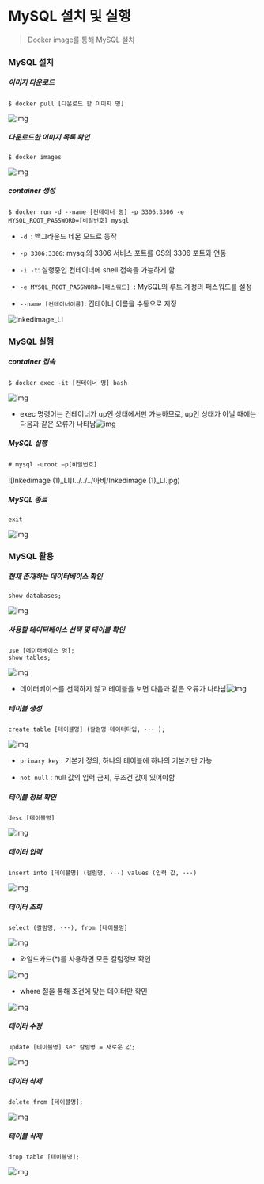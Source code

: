 # MySQL 설치 및 실행

> Docker image를 통해 MySQL 설치



### MySQL 설치

##### 이미지 다운로드

```shell
$ docker pull [다운로드 할 이미지 명]
```

![img](https://postfiles.pstatic.net/MjAyMDA1MDNfMjkg/MDAxNTg4NDQ1ODY1MDgz.hPHMR4agIVQ-R-ItnRpjAOK7z3Zz4I0LQSmueq6zSUog.n6cZY0EOGMvhhwsISUJgoABy0UiUuGR8Bn234kjn6U8g.PNG.oymlmjo/image.png?type=w773)



##### 다운로드한 이미지 목록 확인

```shell
$ docker images
```

![img](https://postfiles.pstatic.net/MjAyMDA1MDNfMjYx/MDAxNTg4NDQ1OTI5MDAx.H8vd0jyRLJHZsLb3v8tcehQlBHmmJ4EnjshlIrXkkcEg.xmjVYJT5NCxAcAp6BV7HoB60s5EgTfTVhmPUgLjHWeUg.PNG.oymlmjo/image.png?type=w773)



##### container 생성

```shell
$ docker run -d --name [컨테이너 명] -p 3306:3306 -e MYSQL_ROOT_PASSWORD=[비밀번호] mysql
```

- `-d `: 백그라운드 데몬 모드로 동작 

- `-p 3306:3306`: mysql의 3306 서비스 포트를 OS의 3306 포트와 연동 

- `-i -t`: 실행중인 컨테이너에 shell 접속을 가능하게 함

- `-e MYSQL_ROOT_PASSWORD=[패스워드] `: MySQL의 루트 계정의 패스워드를 설정

- `--name [컨테이너이름]`: 컨테이너 이름을 수동으로 지정

![Inkedimage_LI](../../../아비/Inkedimage_LI.jpg)



### MySQL 실행

##### container 접속

```shell
$ docker exec -it [컨테이너 명] bash
```

![img](https://postfiles.pstatic.net/MjAyMDA1MDNfMjU1/MDAxNTg4NDQ2ODg3MjE4.z09SUraRN0pt4pJ9Xhwb4GPJP4Dx28glEZnlUx1_UD0g.oRdDWp5UnEyK-U-D3S76t4LDtxKFr_mp1BoOgZVRCWgg.PNG.oymlmjo/image.png?type=w773)

-  exec 명령어는 컨테이너가 up인 상태에서만 가능하므로, up인 상태가 아닐 때에는 다음과 같은 오류가 나타남![img](https://postfiles.pstatic.net/MjAyMDA1MDNfMTAz/MDAxNTg4NDQ3MDMxMzQw.xtlYId6J3qv27iqi2PZ1L-PaFtmRCnKvPsK6Vle_yFAg.SVMGk7aJbXxU1Ta5c4-oTtBR1X2QoAH2Fj33pIXoIRkg.PNG.oymlmjo/image.png?type=w773)



##### MySQL 실행

```shell
# mysql -uroot –p[비밀번호]
```

![Inkedimage (1)_LI](../../../아비/Inkedimage (1)_LI.jpg)



##### MySQL 종료

```shell
exit
```

![img](https://postfiles.pstatic.net/MjAyMDA1MDNfMTgz/MDAxNTg4NDQ3NDI1NjI5.hxEYH_PntzX7BXICGa1B-68AWs4F96v-ylFMlU-mBjkg.IQ5CUMTBG-UtcQVWxCM3oHC_tZLoQqUYK3YCmL5BU6kg.PNG.oymlmjo/image.png?type=w773)



### MySQL 활용

##### 현재 존재하는 데이터베이스 확인

```shell
show databases; 
```

![img](https://postfiles.pstatic.net/MjAyMDA1MDNfMTE2/MDAxNTg4NDQ3Nzk0MDIy.HBQvOzMmjDIOIwO_IMqg5S2SlNiFnNTueR0gCpYKUTUg.CmgkcCNlFocpkymTtOBYfJMWl9HybjEelwZ-0q36ycUg.PNG.oymlmjo/image.png?type=w773)



##### 사용할 데이터베이스 선택 및 테이블 확인

```shell
use [데이터베이스 명]; 
show tables;
```

![img](https://postfiles.pstatic.net/MjAyMDA1MDNfNzYg/MDAxNTg4NDQ4MDg5NDIy.-H2XqJbFfHc96bJcVatRuyE7jHwk-qV0QZawfK8HNQgg.XdgVmp_r7vC1mHeEs9kMelLwaUfg96VpOVSRpzuE-Isg.PNG.oymlmjo/image.png?type=w773)

- 데이터베이스를 선택하지 않고 테이블을 보면 다음과 같은 오류가 나타남![img](https://postfiles.pstatic.net/MjAyMDA1MDNfMjE5/MDAxNTg4NDQ3OTE2OTEy.C5E14Deu7AUkkVsEIUcIzhFNNaJFNf5c_m9AZRU9lvIg.2LzB1KT1S8GAuNedEOaoHLVp9kBFicFTbN4JJOXMV6Eg.PNG.oymlmjo/image.png?type=w773)



##### 테이블 생성

```shell
create table [테이블명] (칼럼명 데이터타입, ··· );
```

![img](https://postfiles.pstatic.net/MjAyMDA1MDNfMjcy/MDAxNTg4NDQ4Njk0MzU5.6JakWXMztxLx8-Ch4V44M5k118WYhYrHcqDQCLCvDH8g.t0C5jhkEz6NcbFuP_VjR1iYc5MYQzo-km_OkgH-cDWAg.PNG.oymlmjo/image.png?type=w773)

- `primary key` : 기본키 정의, 하나의 테이블에 하나의 기본키만 가능

- `not null` : null 값의 입력 금지, 무조건 값이 있어야함



##### 테이블 정보 확인

```shell
desc [테이블명] 
```

![img](https://postfiles.pstatic.net/MjAyMDA1MDNfMjE5/MDAxNTg4NDQ4ODk1ODc0.xIGJzwzejbWheo3GvEzXJqpbejYGUlE0fNyzOcG8Vmkg._NVvbAcFKeMN6cWMwX9lnNMP_-0ofZMcIBmAWA18C2gg.PNG.oymlmjo/image.png?type=w773)



##### 데이터 입력

```shell
insert into [테이블명] (컬럼명, ···) values (입력 값, ···) 
```

![img](https://postfiles.pstatic.net/MjAyMDA1MDNfMTUg/MDAxNTg4NDQ5Njg2NzYx.C37bZDscsBkqdvipgrUQfKHk7VIRWEd74nMPMsXrQb4g.g8VMDxHom7Xe5ny_TErz3uNds6LsK3MgLddzv9yUNfsg.PNG.oymlmjo/image.png?type=w773)



##### 데이터 조회

```
select (칼럼명, ···), from [테이블명]
```

![img](https://postfiles.pstatic.net/MjAyMDA1MDNfMTI1/MDAxNTg4NDQ5ODc4NDU1.PKi4gQw8WRcZoDTE9WU9IuAPpw-_B_k2zqfhqysEECEg.EbeyjugLBMbOJ-SI6_75zgrUnzWHJN26y_hcb3g4r7Qg.PNG.oymlmjo/image.png?type=w773)

- 와일드카드(*)를 사용하면 모든 칼럼정보 확인

![img](https://postfiles.pstatic.net/MjAyMDA1MDNfMzYg/MDAxNTg4NDQ5ODExNTMx.ahZyO6GSkeaw65c2lahH-zCtJuISUm6ZW40298K1ItEg.3WotqiJrZZFbz8RV6ENDLFgyWPgUx10CW_EucS2hgVwg.PNG.oymlmjo/image.png?type=w773)

-  where 절을 통해 조건에 맞는 데이터만 확인

![img](https://postfiles.pstatic.net/MjAyMDA1MDNfNTcg/MDAxNTg4NDUwMzU3MDM3._vpKonmayyRt9-iN-RZ-ytAH6UboC4Vw7h-T8Yl5igwg.drJmvTK3WFsAGjviqNMnJ91os16ph7OwN4Mq-AWuIckg.PNG.oymlmjo/image.png?type=w773)



##### 데이터 수정

```shell
update [테이블명] set 칼럼명 = 새로운 값; 
```

![img](https://postfiles.pstatic.net/MjAyMDA1MDNfOTgg/MDAxNTg4NDUwMDQyNTcz.PEBvrKMLIn3upltRXhA_VIYY2f5d6_fWkG-m1V0otiYg.N2GDXKQKwXYhFv3n1VKYyoBD5BgYVAaWI91ESkVr4Sog.PNG.oymlmjo/image.png?type=w773)



##### 데이터 삭제

```shell
delete from [테이블명]; 
```

![img](https://postfiles.pstatic.net/MjAyMDA1MDNfMjMg/MDAxNTg4NDUwMTgzMTEy.rtshkIKlqojRe23X2ZbsKDgkS7AiOqGmQB3kqZpvGNQg.Sj2BoBYV8re2stq1ZquSuO0vPmeNIgXweFd6vlTfaSQg.PNG.oymlmjo/image.png?type=w773)



##### 테이블 삭제

```shell
drop table [테이블명]; 
```

![img](https://postfiles.pstatic.net/MjAyMDA1MDNfMjU4/MDAxNTg4NDUwNjUwODYx.jwhioberknnrE1RFky9xl2dj6PMRFZQsVEDVUwZaNVYg.GFgBsQnmYxuMQWWzeOaQG4cCgTRJmIygEqtE4ivblLkg.PNG.oymlmjo/image.png?type=w773)